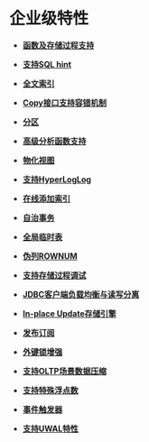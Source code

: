 # 企业级特性

-   **[函数及存储过程支持](函数及存储过程支持.md)**  

-   **[支持SQL hint](支持SQL-hint.md)**  

-   **[全文索引](全文索引.md)**  

-   **[Copy接口支持容错机制](Copy接口支持容错机制.md)**  

-   **[分区](分区.md)**  

-   **[高级分析函数支持](高级分析函数支持.md)**  

-   **[物化视图](物化视图.md)**  

-   **[支持HyperLogLog](支持HyperLogLog.md)**  

-   **[在线添加索引](在线添加索引.md)**  

-   **[自治事务](自治事务.md)**  

-   **[全局临时表](全局临时表.md)**  
 
-   **[伪列ROWNUM](伪列ROWNUM.md)**  

-   **[支持存储过程调试](支持存储过程调试.md)**  

-   **[JDBC客户端负载均衡与读写分离](JDBC客户端负载均衡与读写分离.md)**

-   **[In-place Update存储引擎](In-place-Update存储引擎.md)**

-   **[发布订阅](发布订阅.md)**

-   **[外键锁增强](外键锁增强.md)**

-   **[支持OLTP场景数据压缩](支持OLTP场景数据压缩.md)**

-   **[支持特殊浮点数](支持特殊浮点数.md)**

-   **[事件触发器](事件触发器.md)**

-   **[支持UWAL特性](支持UWAL特性.md)**